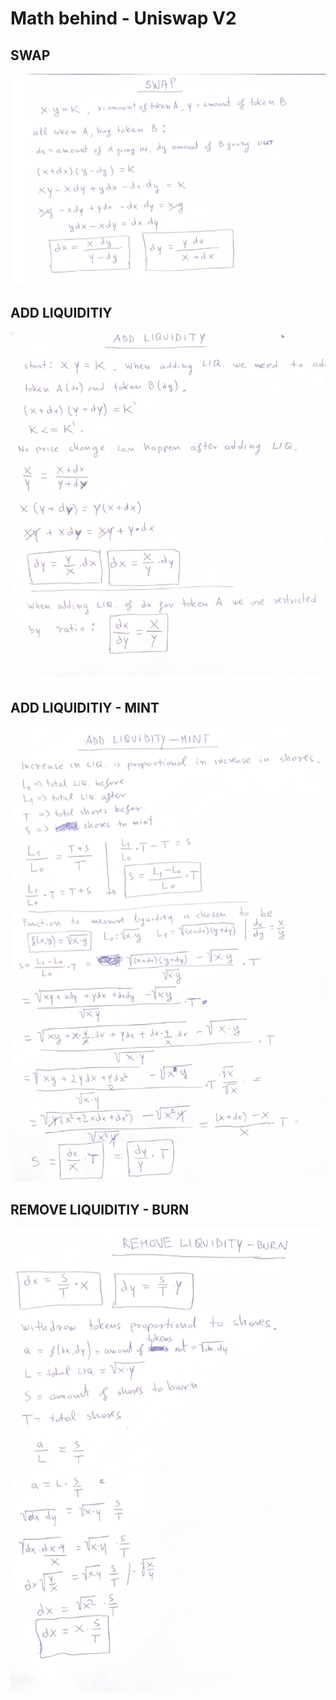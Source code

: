 # Math behind - Uniswap V2

## SWAP

![Swap](images/1_SWAP.png)


## ADD LIQUIDITIY

![Add Liquidity](images/2_ADD_LIQUIDITY.png)


## ADD LIQUIDITIY - MINT

![Add Liquidity - Mint](images/3_ADD_LIQUIDITY_MINT.png)


## REMOVE LIQUIDITIY - BURN

![Add Liquidity - Mint](images/4_REMOVE_LIQUIDITY_BURN.png)